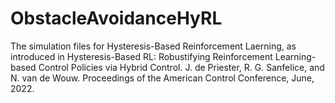 # ObstacleAvoidanceHyRL
The simulation files for Hysteresis-Based Reinforcement Laerning, as introduced in Hysteresis-Based RL: Robustifying Reinforcement Learning-based Control Policies via Hybrid Control. J. de Priester, R. G. Sanfelice, and N. van de Wouw. Proceedings of the American Control Conference, June, 2022.
